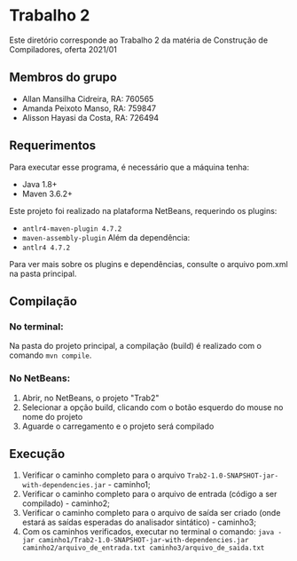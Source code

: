 # Trabalho 2 

Este diretório corresponde ao Trabalho 2 da matéria de Construção de Compiladores, oferta 2021/01

## Membros do grupo
- Allan Mansilha Cidreira, RA: 760565
- Amanda Peixoto Manso,    RA: 759847
- Alisson Hayasi da Costa,  RA: 726494

## Requerimentos

Para executar esse programa, é necessário que a máquina tenha:
- Java 1.8+
- Maven 3.6.2+

Este projeto foi realizado na plataforma NetBeans, requerindo os plugins:
- `antlr4-maven-plugin 4.7.2`
- `maven-assembly-plugin`
Além da dependência:
- `antlr4 4.7.2`

Para ver mais sobre os plugins e dependências, consulte o arquivo pom.xml na pasta principal.

## Compilação
### No terminal:
Na pasta do projeto principal, a compilação (build) é realizado com o comando `mvn compile`.
### No NetBeans:
1. Abrir, no NetBeans, o projeto "Trab2"
2. Selecionar a opção build, clicando com o botão esquerdo do mouse no nome do projeto
3. Aguarde o carregamento e o projeto será compilado

## Execução
1. Verificar o caminho completo para o arquivo `Trab2-1.0-SNAPSHOT-jar-with-dependencies.jar` - caminho1;
2. Verificar o caminho completo para o arquivo de entrada (código a ser compilado) - caminho2;
3. Verificar o caminho completo para o arquivo de saída ser criado (onde estará as saídas esperadas do analisador sintático) - caminho3;
4. Com os caminhos verificados, executar no terminal o comando: `java -jar caminho1/Trab2-1.0-SNAPSHOT-jar-with-dependencies.jar caminho2/arquivo_de_entrada.txt caminho3/arquivo_de_saida.txt`
